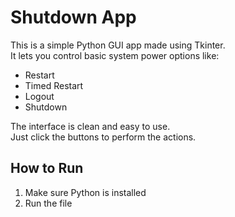 # Shutdown App

This is a simple Python GUI app made using Tkinter.  
It lets you control basic system power options like:

- Restart
- Timed Restart
- Logout
- Shutdown

The interface is clean and easy to use.  
Just click the buttons to perform the actions.

## How to Run

1. Make sure Python is installed
2. Run the file
